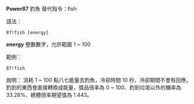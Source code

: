 **Power87** 釣魚
替代指令：fish

語法：
```
87!fish [energy]
```
__energy__ 整數數字，允許範圍 1 ~ 100

範例：
```
87!fish
```
說明：
消耗 1 ~ 100 點八七能量去釣魚，冷卻時間 10 秒，冷卻期間不會有回應。釣到的東西會直接轉換成能量，獎品倍率為 0 ~ 100、釣到垃圾以外的機率為 33.28%、總體倍率期望值為 1.443。
